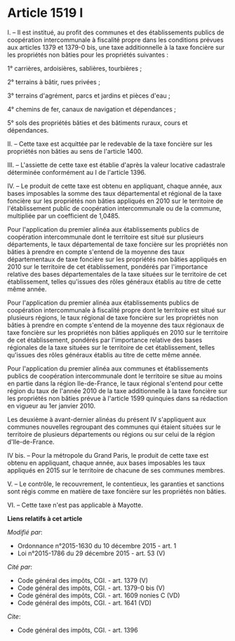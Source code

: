 # Article 1519 I

I. – Il est institué, au profit des communes et des établissements publics de coopération intercommunale à fiscalité propre
dans les conditions prévues aux articles 1379 et 1379-0 bis, une taxe additionnelle à la taxe foncière sur les propriétés non
bâties pour les propriétés suivantes :

1° carrières, ardoisières, sablières, tourbières ;

2° terrains à bâtir, rues privées ;

3° terrains d'agrément, parcs et jardins et pièces d'eau ;

4° chemins de fer, canaux de navigation et dépendances ;

5° sols des propriétés bâties et des bâtiments ruraux, cours et dépendances.

II. – Cette taxe est acquittée par le redevable de la taxe foncière sur les propriétés non bâties au sens de l'article 1400.

III. – L'assiette de cette taxe est établie d'après la valeur locative cadastrale déterminée conformément au I de l'article
1396.

IV. – Le produit de cette taxe est obtenu en appliquant, chaque année, aux bases imposables la somme des taux départemental
et régional de la taxe foncière sur les propriétés non bâties appliqués en 2010 sur le territoire de l'établissement public
de coopération intercommunale ou de la commune, multipliée par un coefficient de 1,0485.

Pour l'application du premier alinéa aux établissements publics de coopération intercommunale dont le territoire est situé
sur plusieurs départements, le taux départemental de taxe foncière sur les propriétés non bâties à prendre en compte s'entend
de la moyenne des taux départementaux de taxe foncière sur les propriétés non bâties appliqués en 2010 sur le territoire de
cet établissement, pondérés par l'importance relative des bases départementales de la taxe situées sur le territoire de cet
établissement, telles qu'issues des rôles généraux établis au titre de cette même année.

Pour l'application du premier alinéa aux établissements publics de coopération intercommunale à fiscalité propre dont le
territoire est situé sur plusieurs régions, le taux régional de taxe foncière sur les propriétés non bâties à prendre en
compte s'entend de la moyenne des taux régionaux de taxe foncière sur les propriétés non bâties appliqués en 2010 sur le
territoire de cet établissement, pondérés par l'importance relative des bases régionales de la taxe situées sur le territoire
de cet établissement, telles qu'issues des rôles généraux établis au titre de cette même année.

Pour l'application du premier alinéa aux communes et établissements publics de coopération intercommunale dont le territoire
se situe au moins en partie dans la région Ile-de-France, le taux régional s'entend pour cette région du taux de l'année 2010
de la taxe additionnelle à la taxe foncière sur les propriétés non bâties prévue à l'article 1599 quinquies dans sa rédaction
en vigueur au 1er janvier 2010.

Les deuxième à avant-dernier alinéas du présent IV s'appliquent aux communes nouvelles regroupant des communes qui étaient
situées sur le territoire de plusieurs départements ou régions ou sur celui de la région d'Ile-de-France.

IV bis. – Pour la métropole du Grand Paris, le produit de cette taxe est obtenu en appliquant, chaque année, aux bases
imposables les taux appliqués en 2015 sur le territoire de chacune de ses communes membres.

V. – Le contrôle, le recouvrement, le contentieux, les garanties et sanctions sont régis comme en matière de taxe foncière
sur les propriétés non bâties.

VI. – Cette taxe n'est pas applicable à Mayotte.

**Liens relatifs à cet article**

_Modifié par_:

  - Ordonnance n°2015-1630 du 10 décembre 2015 - art. 1
  - Loi n°2015-1786 du 29 décembre 2015 - art. 53 (V)

_Cité par_:

  - Code général des impôts, CGI. - art. 1379 (V)
  - Code général des impôts, CGI. - art. 1379-0 bis (V)
  - Code général des impôts, CGI. - art. 1609 nonies C (VD)
  - Code général des impôts, CGI. - art. 1641 (VD)

_Cite_:

  - Code général des impôts, CGI. - art. 1396
